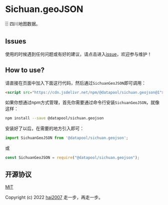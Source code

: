 # Sichuan.geoJSON
🗄️ 四川地图数据。

## Issues
使用的时候遇到任何问题或有好的建议，请点击进入[issue](https://github.com/hai2007/datapool/issues)，欢迎参与维护！

## How to use?

请直接在页面中加入下面这行代码，然后通过```SichuanGeoJSON```即可调用：

```html
<script src="https://cdn.jsdelivr.net/npm/@datapool/sichuan.geojson@1"></script>
```

如果你想通过npm方式管理，首先你需要通过命令行安装``````SichuanGeoJSON``````，就像这样：

```bash
npm install --save @datapool/sichuan.geojson
```

安装好了以后，在需要的地方引入即可：

```js
import SichuanGeoJSON from '@datapool/sichuan.geojson';
```

或

```js
const SichuanGeoJSON = require("@datapool/sichuan.geojson");
```

开源协议
---------------------------------------
[MIT](https://github.com/hai2007/datapool/blob/master/LICENSE)

Copyright (c) 2022 [hai2007](https://hai2007.gitee.io/sweethome/) 走一步，再走一步。
